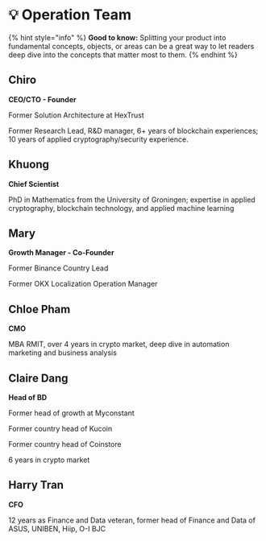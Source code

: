 # 💡 Operation Team

{% hint style="info" %}
**Good to know:** Splitting your product into fundamental concepts, objects, or areas can be a great way to let readers deep dive into the concepts that matter most to them.
{% endhint %}

## **Chiro**

**CEO/CTO - Founder**

Former Solution Architecture at HexTrust

Former Research Lead, R\&D manager, 6+ years of blockchain experiences; 10 years of applied cryptography/security experience.

## **Khuong**

**Chief Scientist**

PhD in Mathematics from the University of Groningen; expertise in applied cryptography, blockchain technology, and applied machine learning

## Mary

**Growth Manager - Co-Founder**

Former Binance Country Lead

Former OKX Localization Operation Manager&#x20;

## Chloe Pham

**CMO**

MBA RMIT, over 4 years in crypto market, deep dive in automation marketing and business analysis&#x20;

## Claire Dang

**Head of BD**

Former head of growth at Myconstant

Former country head of Kucoin

Former country head of Coinstore

6 years in crypto market

## Harry Tran

**CFO**

12 years as Finance and Data veteran, former head of Finance and Data of ASUS, UNIBEN, Hiip, O-I BJC
